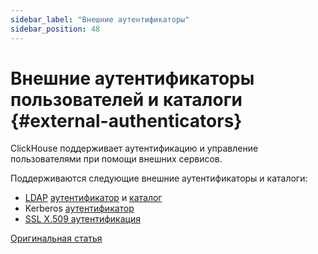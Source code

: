 ```yaml
---
sidebar_label: "Внешние аутентификаторы"
sidebar_position: 48
---
```


# Внешние аутентификаторы пользователей и каталоги {#external-authenticators}

ClickHouse поддерживает аутентификацию и управление пользователями при помощи внешних сервисов.

Поддерживаются следующие внешние аутентификаторы и каталоги:

- [LDAP](./ldap.md#external-authenticators-ldap) [аутентификатор](./ldap.md#ldap-external-authenticator) и [каталог](./ldap.md#ldap-external-user-directory)
- Kerberos [аутентификатор](./kerberos.md#external-authenticators-kerberos)
- [SSL X.509 аутентификация](./ssl-x509.md#ssl-external-authentication)

[Оригинальная статья](https://clickhouse.com/docs/ru/operations/external-authenticators/index/) <!--hide-->

